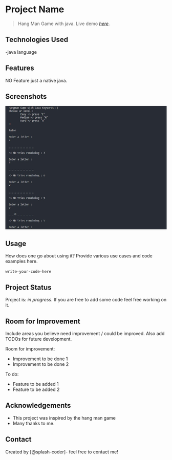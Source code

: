 # Project Name
> Hang Man Game with java.
> Live demo [_here_](https://github.com/splach-coder/hangmanGame). 


## Technologies Used
-java language


## Features
NO Feature just a native java.


## Screenshots
![Example screenshot](./readme-screenshot.jpg)


## Usage
How does one go about using it?
Provide various use cases and code examples here.

`write-your-code-here`


## Project Status
Project is: _in progress_.
If you are free to add some code feel free working on it.


## Room for Improvement
Include areas you believe need improvement / could be improved. Also add TODOs for future development.

Room for improvement:
- Improvement to be done 1
- Improvement to be done 2

To do:
- Feature to be added 1
- Feature to be added 2


## Acknowledgements
- This project was inspired by the hang man game
- Many thanks to me.


## Contact
Created by [@splash-coder]- feel free to contact me!